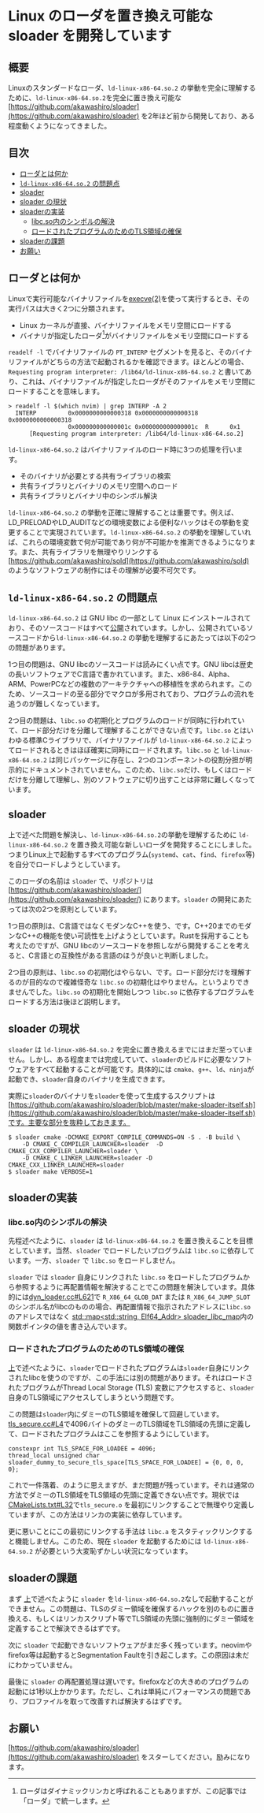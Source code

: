 # Linux のローダを置き換え可能な sloader を開発しています <!-- omit in toc -->
## 概要 <!-- omit in toc -->
Linuxのスタンダードなローダ、`ld-linux-x86-64.so.2` の挙動を完全に理解するために、`ld-linux-x86-64.so.2`を完全に置き換え可能な [https://github.com/akawashiro/sloader](https://github.com/akawashiro/sloader) を2年ほど前から開発しており、ある程度動くようになってきました。

## 目次 <!-- omit in toc -->
- [ローダとは何か](#ローダとは何か)
- [`ld-linux-x86-64.so.2` の問題点](#ld-linux-x86-64so2-の問題点)
- [sloader](#sloader)
- [sloader の現状](#sloader-の現状)
- [sloaderの実装](#sloaderの実装)
  - [libc.so内のシンボルの解決](#libcso内のシンボルの解決)
  - [ロードされたプログラムのためのTLS領域の確保](#ロードされたプログラムのためのtls領域の確保)
- [sloaderの課題](#sloaderの課題)
- [お願い](#お願い)

## ローダとは何か
Linuxで実行可能なバイナリファイルを[execve(2)](https://man7.org/linux/man-pages/man2/execve.2.html)を使って実行するとき、その実行パスは大きく2つに分類されます。
- Linux カーネルが直接、バイナリファイルをメモリ空間にロードする
- バイナリが指定したローダ[^1]がバイナリファイルをメモリ空間にロードする

`readelf -l` でバイナリファイルの `PT_INTERP` セグメントを見ると、そのバイナリファイルがどちらの方法で起動されるかを確認できます。ほとんどの場合、`Requesting program interpreter: /lib64/ld-linux-x86-64.so.2` と書いてあり、これは、バイナリファイルが指定したローダがそのファイルをメモリ空間にロードすることを意味します。

```
> readelf -l $(which nvim) | grep INTERP -A 2
  INTERP         0x0000000000000318 0x0000000000000318 0x0000000000000318
                 0x000000000000001c 0x000000000000001c  R      0x1
      [Requesting program interpreter: /lib64/ld-linux-x86-64.so.2]
```

`ld-linux-x86-64.so.2` はバイナリファイルのロード時に3つの処理を行います。
- そのバイナリが必要とする共有ライブラリの検索
- 共有ライブラリとバイナリのメモリ空間へのロード
- 共有ライブラリとバイナリ中のシンボル解決

`ld-linux-x86-64.so.2` の挙動を正確に理解することは重要です。例えば、LD_PRELOADやLD_AUDITなどの環境変数による便利なハックはその挙動を変更することで実現されています。`ld-linux-x86-64.so.2` の挙動を理解していれば、これらの環境変数で何が可能であり何が不可能かを推測できるようになります。また、共有ライブラリを無理やりリンクする[https://github.com/akawashiro/sold](https://github.com/akawashiro/sold) のようなソフトウェアの制作にはその理解が必要不可欠です。

## `ld-linux-x86-64.so.2` の問題点
`ld-linux-x86-64.so.2` は GNU libc の一部として Linux にインストールされており、そのソースコードはすべて[公開](https://www.gnu.org/software/libc/sources.html)されています。しかし、公開されているソースコードから`ld-linux-x86-64.so.2` の挙動を理解するにあたっては以下の2つの問題があります。

1つ目の問題は、GNU libcのソースコードは読みにくい点です。GNU libcは歴史の長いソフトウェアでC言語で書かれています。また、x86-84、Alpha、ARM、PowerPCなどの複数のアーキテクチャへの移植性を求められます。このため、ソースコードの至る部分でマクロが多用されており、プログラムの流れを追うのが難しくなっています。

2つ目の問題は、`libc.so` の初期化とプログラムのロードが同時に行われていて、ロード部分だけを分離して理解することができない点です。`libc.so` とはいわゆる標準Cライブラリで、バイナリファイルが `ld-linux-x86-64.so.2` によってロードされるときはほぼ確実に同時にロードされます。`libc.so` と `ld-linux-x86-64.so.2` は同じパッケージに存在し、2つのコンポーネントの役割分担が明示的にドキュメントされていません。このため、`libc.so`だけ、もしくはロードだけを分離して理解し、別のソフトウェアに切り出すことは非常に難しくなっています。

## sloader
上で述べた問題を解決し、`ld-linux-x86-64.so.2`の挙動を理解するために `ld-linux-x86-64.so.2` を置き換え可能な新しいローダを開発することにしました。つまりLinux上で起動するすべてのプログラム(`systemd`、`cat`、`find`、`firefox`等)を自分でロードしようとしています。

このローダの名前は `sloader` で、リポジトリは [https://github.com/akawashiro/sloader/](https://github.com/akawashiro/sloader/) にあります。`sloader` の開発にあたっては次の2つを原則としています。

1つ目の原則は、C言語ではなくモダンなC++を使う、です。C++20までのモダンなC++の機能を使い可読性を上げようとしています。Rustを採用することも考えたのですが、GNU libcのソースコードを参照しながら開発することを考えると、C言語との互換性がある言語のほうが良いと判断しました。

2つ目の原則は、`libc.so` の初期化はやらない、です。ロード部分だけを理解するのが目的なので複雑怪奇な `libc.so` の初期化はやりません。というよりできませんでした。`libc.so` の初期化を開始しつつ `libc.so` に依存するプログラムをロードする方法は後ほど説明します。

## sloader の現状
`sloader` は `ld-linux-x86-64.so.2` を完全に置き換えるまでにはまだ至っていません。しかし、ある程度までは完成していて、`sloader`のビルドに必要なソフトウェアをすべて起動することが可能です。具体的には `cmake`、`g++`、`ld`、`ninja`が起動でき、`sloader`自身のバイナリを生成できます。

実際に`sloader`のバイナリを`sloader`を使って生成するスクリプトは [https://github.com/akawashiro/sloader/blob/master/make-sloader-itself.sh](https://github.com/akawashiro/sloader/blob/master/make-sloader-itself.sh)です。主要な部分を抜粋しておきます。
```
$ sloader cmake -DCMAKE_EXPORT_COMPILE_COMMANDS=ON -S . -B build \
    -D CMAKE_C_COMPILER_LAUNCHER=sloader  -D CMAKE_CXX_COMPILER_LAUNCHER=sloader \
    -D CMAKE_C_LINKER_LAUNCHER=sloader -D CMAKE_CXX_LINKER_LAUNCHER=sloader
$ sloader make VERBOSE=1
```

## sloaderの実装
### libc.so内のシンボルの解決
先程述べたように、`sloader` は `ld-linux-x86-64.so.2` を置き換えることを目標としています。当然、`sloader` でロードしたいプログラムは `libc.so` に依存しています。一方、`sloader` で `libc.so` をロードしません。

`sloader` では `sloader` 自身にリンクされた `libc.so` をロードしたプログラムから参照するように再配置情報を解決することでこの問題を解決しています。具体的には[dyn_loader.cc#L621](https://github.com/akawashiro/sloader/blob/502bae54b403423f79e04caa4901c4a76cb6aaca/dyn_loader.cc#L621)で `R_X86_64_GLOB_DAT` または `R_X86_64_JUMP_SLOT` のシンボル名がlibcのものの場合、再配置情報で指示されたアドレスに`libc.so`のアドレスではなく [std::map<std::string, Elf64_Addr> sloader_libc_map](https://github.com/akawashiro/sloader/blob/502bae54b403423f79e04caa4901c4a76cb6aaca/libc_mapping.cc#L248)内の関数ポインタの値を書き込んでいます。

### ロードされたプログラムのためのTLS領域の確保
[上](#libc.so内のシンボルの解決)で述べたように、`sloader`でロードされたプログラムは`sloader`自身にリンクされたlibcを使うのですが、この手法には別の問題があります。それはロードされたプログラムがThread Local Storage (TLS) 変数にアクセスすると、`sloader` 自身のTLS領域にアクセスしてしまうという問題です。

この問題は`sloader`内にダミーのTLS領域を確保して回避しています。[tls_secure.cc#L4](https://github.com/akawashiro/sloader/blob/502bae54b403423f79e04caa4901c4a76cb6aaca/tls_secure.cc#L4)で4096バイトのダミーのTLS領域をTLS領域の先頭に定義して、ロードされたプログラムはここを参照するようにしています。
```
constexpr int TLS_SPACE_FOR_LOADEE = 4096;
thread_local unsigned char sloader_dummy_to_secure_tls_space[TLS_SPACE_FOR_LOADEE] = {0, 0, 0, 0};
```

これで一件落着、のように思えますが、まだ問題が残っています。それは通常の方法でダミーのTLS領域をTLS領域の先頭に定義できない点です。現状では[CMakeLists.txt#L32](https://github.com/akawashiro/sloader/blob/502bae54b403423f79e04caa4901c4a76cb6aaca/CMakeLists.txt#L32)で`tls_secure.o` を最初にリンクすることで無理やり定義していますが、この方法はリンカの実装に依存しています。

更に悪いことにこの最初にリンクする手法は `libc.a` をスタティックリンクすると機能しません。このため、現在 `sloader` を起動するためには `ld-linux-x86-64.so.2` が必要という大変恥ずかしい状況になっています。

## sloaderの課題
まず [上](#ロードされたプログラムのためのTLS領域の確保)で述べたように `sloader` を`ld-linux-x86-64.so.2`なしで起動することができません。この問題は、TLSのダミー領域を確保するハックを別のものに置き換える、もしくはリンカスクリプト等でTLS領域の先頭に強制的にダミー領域を定義することで解決できるはずです。

次に `sloader` で起動できないソフトウェアがまだ多く残っています。neovimやfirefox等は起動するとSegmentation Faultを引き起こします。この原因は未だにわかっていません。

最後に `sloader` の再配置処理は遅いです。firefoxなどの大きめのプログラムの起動には1秒以上かかります。ただし、これは単純にパフォーマンスの問題であり、プロファイルを取って改善すれば解決するはずです。

## お願い
[https://github.com/akawashiro/sloader](https://github.com/akawashiro/sloader) をスターしてください。励みになります。

[^1]: ローダはダイナミックリンカと呼ばれることもありますが、この記事では「ローダ」で統一します。